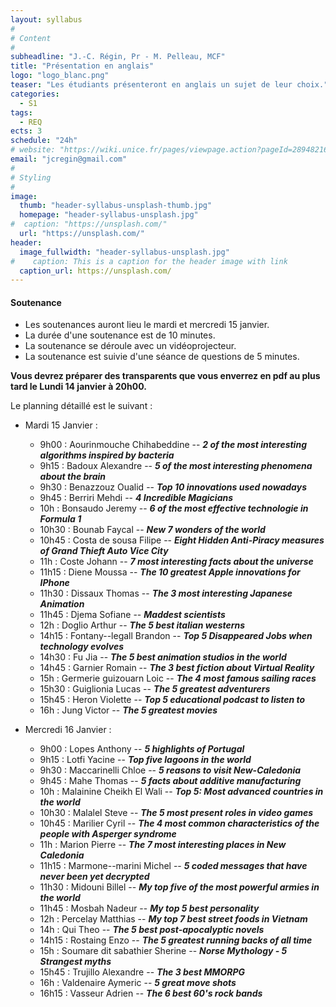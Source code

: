 ```yaml
---
layout: syllabus
#
# Content
#
subheadline: "J.-C. Régin, Pr - M. Pelleau, MCF"
title: "Présentation en anglais"
logo: "logo_blanc.png"
teaser: "Les étudiants présenteront en anglais un sujet de leur choix."
categories:
  - S1
tags:
  - REQ
ects: 3
schedule: "24h"
# website: "https://wiki.unice.fr/pages/viewpage.action?pageId=289482168"
email: "jcregin@gmail.com"
#
# Styling
#
image:
  thumb: "header-syllabus-unsplash-thumb.jpg"
  homepage: "header-syllabus-unsplash.jpg"
#  caption: "https://unsplash.com/"
  url: "https://unsplash.com/"
header:
  image_fullwidth: "header-syllabus-unsplash.jpg"
#    caption: This is a caption for the header image with link
  caption_url: https://unsplash.com/  
---
```


#### Soutenance ####

- Les soutenances auront lieu le mardi et mercredi 15 janvier.
- La durée d'une soutenance est de 10 minutes.
- La soutenance se déroule avec un vidéoprojecteur.
- La soutenance est suivie d'une séance de questions de 5 minutes.

**Vous devrez préparer des transparents que vous enverrez en pdf au plus tard le Lundi 14 janvier à 20h00.**


Le planning détaillé est le suivant :
 - Mardi 15 Janvier :
    - 9h00 : Aourinmouche Chihabeddine -- ***2 of the most interesting algorithms inspired by bacteria***
    - 9h15 : Badoux Alexandre -- ***5 of the most interesting phenomena about the brain***
    - 9h30 : Benazzouz Oualid -- ***Top 10 innovations used nowadays***
    - 9h45 : Berriri Mehdi -- ***4 Incredible Magicians***
    - 10h : Bonsaudo Jeremy -- ***6 of the most effective technologie in Formula 1***
   - 10h30 : Bounab Faycal -- ***New 7 wonders of the world***
    - 10h45 : Costa de sousa Filipe -- ***Eight Hidden Anti-Piracy measures of Grand Thieft Auto Vice City***
    - 11h : Coste Johann -- ***7 most interesting facts about the universe***
    - 11h15 : Diene Moussa -- ***The 10 greatest Apple innovations for IPhone***
    - 11h30 : Dissaux Thomas -- ***The 3 most interesting Japanese Animation***
    - 11h45 : Djema Sofiane -- ***Maddest scientists***
    - 12h : Doglio Arthur -- ***The 5 best italian westerns***
    <!-- 14h : El amrani Ouadie -->
    - 14h15 : Fontany--legall Brandon -- ***Top 5 Disappeared Jobs when technology evolves***
    - 14h30 : Fu Jia -- ***The 5 best animation studios in the world***
    - 14h45 : Garnier Romain -- ***The 3 best fiction about Virtual Reality***
    - 15h : Germerie guizouarn Loic -- ***The 4 most famous sailing races***
    - 15h30 : Guiglionia Lucas -- ***The 5 greatest adventurers***
    - 15h45 : Heron Violette -- ***Top 5 educational podcast to listen to***
    - 16h : Jung Victor -- ***The 5 greatest movies***
    <!-- 16h15 : Kiani Hamed -->
    <!-- 16h30 : Lahcene Sofiane -->

  - Mercredi 16 Janvier :
    - 9h00 : Lopes Anthony -- ***5 highlights of Portugal***
    - 9h15 : Lotfi Yacine -- ***Top five lagoons in the world***
    - 9h30 : Maccarinelli Chloe -- ***5 reasons to visit New-Caledonia***
    - 9h45 : Mahe Thomas -- ***5 facts about additive manufacturing***
    - 10h : Malainine Cheikh El Wali -- ***Top 5: Most advanced countries in the world***
    - 10h30 : Malalel Steve -- ***The 5 most present roles in video games***
    - 10h45 : Marilier Cyril -- ***The 4 most common characteristics of the people with Asperger syndrome***
    - 11h : Marion Pierre -- ***The 7 most interesting places in New Caledonia***
    - 11h15 : Marmone--marini Michel -- ***5 coded messages that have never been yet decrypted***
    - 11h30 : Midouni Billel -- ***My top five of the most powerful armies in the world***
    - 11h45 : Mosbah Nadeur -- ***My top 5 best personality***
    - 12h : Percelay Matthias -- ***My top 7 best street foods in Vietnam***
    - 14h : Qui Theo -- ***The 5 best post-apocalyptic novels***
    - 14h15 : Rostaing Enzo -- ***The 5 greatest running backs of all time***
    <!-- 14h30 : Saintiny Marc -->
    <!-- 14h45 : Saleem Aqib -->
    - 15h : Soumare dit sabathier Sherine -- ***Norse Mythology - 5 Strangest myths***
    <!-- 15h30 : Tramier Chris -->
    - 15h45 : Trujillo Alexandre -- ***The 3 best MMORPG***
    - 16h : Valdenaire Aymeric -- ***5 great move shots***
    - 16h15 : Vasseur Adrien -- ***The 6 best 60's rock bands***
    <!-- 16h30 : Wolkiewiez Simon -->

